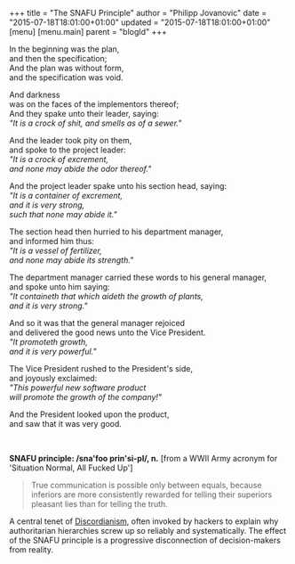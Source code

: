 +++
title = "The SNAFU Principle"
author = "Philipp Jovanovic"
date = "2015-07-18T18:01:00+01:00"
updated = "2015-07-18T18:01:00+01:00"
[menu]
[menu.main]
    parent = "blogId"
+++

In the beginning was the plan, <br>
and then the specification; <br>
And the plan was without form, <br>
and the specification was void. <br>

And darkness <br>
was on the faces of the implementors thereof; <br>
And they spake unto their leader, saying: <br>
*"It is a crock of shit, and smells as of a sewer."* <br>

And the leader took pity on them, <br>
and spoke to the project leader: <br>
*"It is a crock of excrement, <br>
and none may abide the odor thereof."* <br>

And the project leader spake unto his section head, saying: <br>
*"It is a container of excrement, <br>
and it is very strong, <br>
such that none may abide it."* <br>

The section head then hurried to his department manager, <br>
and informed him thus: <br>
*"It is a vessel of fertilizer, <br>
and none may abide its strength."* <br>

The department manager carried these words to his general manager, <br>
and spoke unto him saying: <br>
*"It containeth that which aideth the growth of plants, <br>
and it is very strong."* <br>

And so it was that the general manager rejoiced <br>
and delivered the good news unto the Vice President. <br>
*"It promoteth growth, <br>
and it is very powerful."* <br>

The Vice President rushed to the President's side, <br>
and joyously exclaimed: <br>
*"This powerful new software product <br>
will promote the growth of the company!"* <br>

And the President looked upon the product, <br>
and saw that it was very good. <br>

<br>

**SNAFU principle: /sna'foo prin'si-pl/, n.** [from a WWII Army acronym for 'Situation Normal, All Fucked Up']

> True communication is possible only between equals, because inferiors are more consistently rewarded for telling their superiors pleasant lies than for telling the truth.

A central tenet of [Discordianism](https://en.wikipedia.org/wiki/Discordianism), often invoked by hackers to explain why authoritarian hierarchies screw up so reliably and systematically. The effect of the SNAFU principle is a progressive disconnection of decision-makers from reality.
